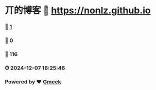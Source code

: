 # 丌的博客 :link: https://nonlz.github.io 
### :page_facing_up: [1](https://nonlz.github.io/tag.html) 
### :speech_balloon: 0 
### :hibiscus: 116 
### :alarm_clock: 2024-12-07 16:25:46 
### Powered by :heart: [Gmeek](https://github.com/Meekdai/Gmeek)
